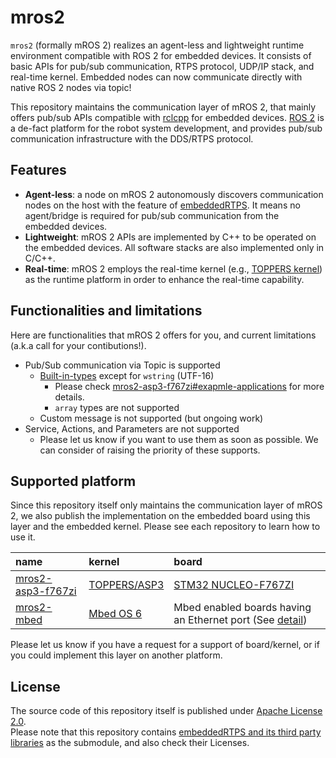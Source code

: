 # mros2

`mros2` (formally mROS 2) realizes an agent-less and lightweight runtime environment compatible with ROS 2 for embedded devices.
It consists of basic APIs for pub/sub communication, RTPS protocol, UDP/IP stack, and real-time kernel.
Embedded nodes can now communicate directly with native ROS 2 nodes via topic!

This repository maintains the communication layer of mROS 2, that mainly offers pub/sub APIs compatible with [rclcpp](https://docs.ros2.org/dashing/api/rclcpp/index.html) for embedded devices. 
[ROS 2](https://docs.ros.org/en/dashing/) is a de-fact platform for the robot system development, and provides pub/sub communication infrastructure with the DDS/RTPS protocol.

## Features

- **Agent-less**: a node on mROS 2 autonomously discovers communication nodes on the host with the feature of [embeddedRTPS](https://github.com/mROS-base/embeddedRTPS). It means no agent/bridge is required for pub/sub communication from the embedded devices.
- **Lightweight**: mROS 2 APIs are implemented by C++ to be operated on the embedded devices. All software stacks are also implemented only in C/C++.
- **Real-time**: mROS 2 employs the real-time kernel (e.g., [TOPPERS kernel](https://www.toppers.jp/en/project.html)) as the runtime platform in order to enhance the real-time capability.

## Functionalities and limitations

Here are functionalities that mROS 2 offers for you, and current limitations (a.k.a call for your contibutions!).

- Pub/Sub communication via Topic is supported
  - [Built-in-types](https://docs.ros.org/en/foxy/Concepts/About-ROS-Interfaces.html#field-types) except for `wstring` (UTF-16)
    - Please check [mros2-asp3-f767zi#exapmle-applications](https://github.com/mROS-base/mros2-asp3-f767zi#example-applications) for more details.
    - `array` types are not supported
  - Custom message is not supported (but ongoing work)
- Service, Actions, and Parameters are not supported
  - Please let us know if you want to use them as soon as possible. We can consider of raising the priority of these supports.

## Supported platform

Since this repository itself only maintains the communication layer of mROS 2, we also publish the implementation on the embedded board using this layer and the embedded kernel.
Please see each repository to learn how to use it.


| name | kernel | board |
|:---|:---|:---|
| [mros2-asp3-f767zi](https://github.com/mROS-base/mros2-asp3-f767zi) | [TOPPERS/ASP3](https://www.toppers.jp/en/project.html) | [STM32 NUCLEO-F767ZI](https://www.st.com/en/evaluation-tools/nucleo-f767zi.html) |
| [mros2-mbed](https://github.com/mROS-base/mros2-mbed) | [Mbed OS 6](https://github.com/ARMmbed/mbed-os) | Mbed enabled boards having an Ethernet port (See [detail](https://github.com/mROS-base/mros2-mbed#supported-environment)) |

Please let us know if you have a request for a support of board/kernel, or if you could implement this layer on another platform.

## License

The source code of this repository itself is published under [Apache License 2.0](https://github.com/mROS-base/mros2/blob/main/LICENSE).  
Please note that this repository contains [embeddedRTPS and its third party libraries](https://github.com/mROS-base/embeddedRTPS#third-party-libraries) as the submodule, and also check their Licenses.
